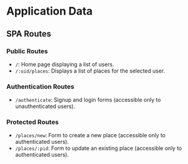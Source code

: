 # Application Data

## SPA Routes

### Public Routes
- `/`: Home page displaying a list of users.
- `/:uid/places`: Displays a list of places for the selected user.

### Authentication Routes
- `/authenticate`: Signup and login forms (accessible only to unauthenticated users).

### Protected Routes
- `/places/new`: Form to create a new place (accessible only to authenticated users).
- `/places/:pid`: Form to update an existing place (accessible only to authenticated users).
